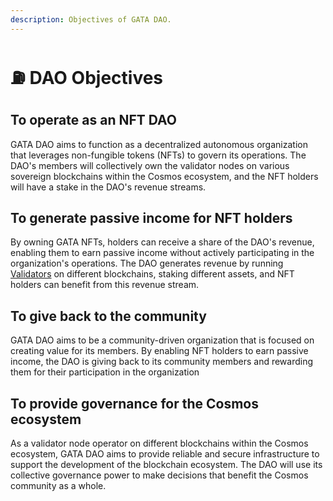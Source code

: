 ```yaml
---
description: Objectives of GATA DAO.
---
```


# ⛽ DAO Objectives

## To operate as an NFT DAO

GATA DAO aims to function as a decentralized autonomous organization that leverages non-fungible tokens (NFTs) to govern its operations. The DAO's members will collectively own the validator nodes on various sovereign blockchains within the Cosmos ecosystem, and the NFT holders will have a stake in the DAO's revenue streams.

## To generate passive income for NFT holders

By owning GATA NFTs, holders can receive a share of the DAO's revenue, enabling them to earn passive income without actively participating in the organization's operations. The DAO generates revenue by running [Validators](dao-ventures/validators-or-slash-protected.md) on different blockchains, staking different assets, and NFT holders can benefit from this revenue stream.

## To give back to the community

GATA DAO aims to be a community-driven organization that is focused on creating value for its members. By enabling NFT holders to earn passive income, the DAO is giving back to its community members and rewarding them for their participation in the organization

## To provide governance for the Cosmos ecosystem

As a validator node operator on different blockchains within the Cosmos ecosystem, GATA DAO aims to provide reliable and secure infrastructure to support the development of the blockchain ecosystem. The DAO will use its collective governance power to make decisions that benefit the Cosmos community as a whole.

